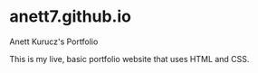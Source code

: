 # anett7.github.io
Anett Kurucz's Portfolio

This is my live, basic portfolio website that uses HTML and CSS.
